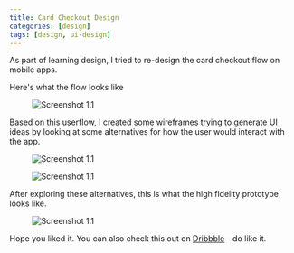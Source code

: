 ```yaml
---
title: Card Checkout Design
categories: [design]
tags: [design, ui-design]
---
```


As part of learning design, I tried to re-design the card checkout flow on mobile apps.

Here's what the flow looks like

<figure class="row justify-content-center figure text-center">
  <img src="{{ site.baseurl }}/assets/images/projects/card_checkout_user_flow.jpg" class="figure-img img-fluid rounded" alt="Screenshot 1.1">
</figure>

Based on this userflow, I created some wireframes trying to generate UI ideas by looking at some alternatives for how the user would interact with the app.

<figure class="row justify-content-center figure text-center">
  <img src="{{ site.baseurl }}/assets/images/projects/card_checkout_screens_01.jpg" class="figure-img img-fluid rounded" alt="Screenshot 1.1">
</figure>

<figure class="row justify-content-center figure text-center">
  <img src="{{ site.baseurl }}/assets/images/projects/card_checkout_screens_02.jpg" class="figure-img img-fluid rounded" alt="Screenshot 1.1">
</figure>

After exploring these alternatives, this is what the high fidelity prototype looks like.

<figure class="row justify-content-center figure text-center">
  <img src="{{ site.baseurl }}/assets/images/projects/card_checkout_design.gif" class="figure-img img-fluid rounded" alt="Screenshot 1.1">
</figure>


Hope you liked it. You can also check this out on [Dribbble](https://dribbble.com/shots/8069536-Card-Checkout-Process) - do like it.
